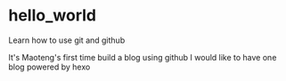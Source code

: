 # hello_world
Learn how to use git and github

It's Maoteng's first time build a blog using github
I would like to have one blog powered by hexo
